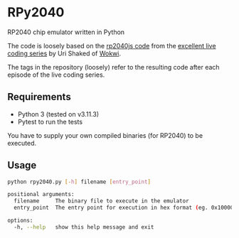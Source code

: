 # RPy2040

RP2040 chip emulator written in Python

The code is loosely based on the [rp2040js code](https://github.com/wokwi/rp2040js) from the [excellent live coding series](https://youtube.com/playlist?list=PLLomdjsHtJTxT-vdJHwa3z62dFXZnzYBm&si=1AcioLyIXY0Y92L1) by Uri Shaked of [Wokwi](https://wokwi.com).

The tags in the repository (loosely) refer to the resulting code after each episode of the live coding series.

## Requirements

* Python 3 (tested on v3.11.3)
* Pytest to run the tests

You have to supply your own compiled binaries (for RP2040) to be executed.

## Usage

```bash
python rpy2040.py [-h] filename [entry_point]

positional arguments:
  filename     The binary file to execute in the emulator
  entry_point  The entry point for execution in hex format (eg. 0x10000354)

options:
  -h, --help   show this help message and exit
```